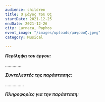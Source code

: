 ```yaml
---
audience: children
title: Ο μάγος του Οζ
startDate: 2021-12-25
endDate: 2021-12-26
city: Larnaca, Paphos
event_image: "/images/uploads/μαγοσοζ.jpeg"
category: Musical

---
```

**_Περίληψη του έργου:_**

.............

**_Συντελεστές της παράστασης:_**

...............

**_Πληροφορίες για την παράσταση:_**
